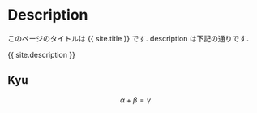 ---
---

# Description 

このページのタイトルは {{ site.title }} です. description は下記の通りです．

{{ site.description }}

## Kyu

```math
\alpha + \beta = \gamma
```
